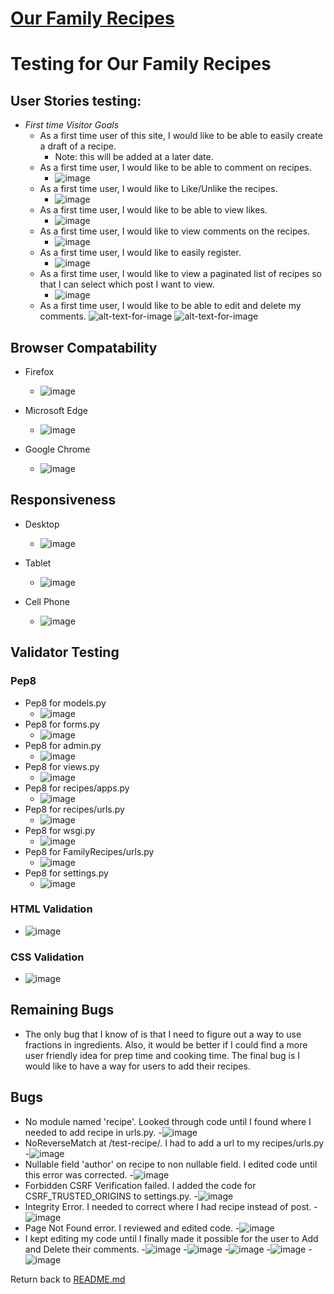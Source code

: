 # [Our Family Recipes](https://our-family-recipes14.herokuapp.com/)
# Testing for Our Family Recipes

## User Stories testing:
- _First time Visitor Goals_
  - As a first time user of this site, I would like to be able to easily create a draft of a recipe. 
     - Note: this will be added at a later date.
  - As a first time user, I would like to be able to comment on recipes.
     - ![image](static/images/like_comment.jpg)
  - As a first time user, I would like to Like/Unlike the recipes.
     - ![image](static/images/like_comment.jpg)
  - As a first time user, I would like to be able to view likes.
     - ![image](testing/view_comment_like.jpg)
  - As a first time user, I would like to view comments on the recipes.
     - ![image](testing/view_comment_like.jpg)
  - As a first time user, I would like to easily register.
     - ![image](testing/register_page.jpg)
  - As a first time user, I would like to view a paginated list of recipes so that I can select which post I want to view.
     - ![image](static/images/home_page.jpg)
  - As a first time user, I would like to be able to edit and delete my comments.
     ![alt-text-for-image](testing/edit_delete.png)
     ![alt-text-for-image](testing/check_delete.png)
    
## Browser Compatability
- Firefox
    - ![image](testing/firefox.jpg)

- Microsoft Edge
    - ![image](testing/microsoft_edge.jpg)

- Google Chrome
    - ![image](testing/google_chrome.jpg)

## Responsiveness
- Desktop
     - ![image](testing/firefox.jpg)

- Tablet
     - ![image](testing/tablet.jpg)

- Cell Phone
     - ![image](testing/cell_phone.jpg)

## Validator Testing

### Pep8
-  Pep8 for models.py
     - ![image](testing/models.py.jpg)
-  Pep8 for forms.py
     - ![image](testing/forms.py.jpg)
-  Pep8 for admin.py
     - ![image](testing/admin.py.jpg)
-  Pep8 for views.py
     - ![image](testing/views.py.jpg)
-  Pep8 for recipes/apps.py
     - ![image](testing/recipes.apps.py.jpg)
-  Pep8 for recipes/urls.py
     -  ![image](testing/recipes.urls.py.jpg)
-  Pep8 for wsgi.py
     -  ![image](testing/wsgi.py.jpg)
-  Pep8 for FamilyRecipes/urls.py
     -  ![image](testing/family_recipes.urls.py.jpg)
-  Pep8 for settings.py
     -  ![image](testing/settings.py.jpg)

### HTML Validation
- ![image](testing/html_testing.jpg)

### CSS Validation
- ![image](testing/css_testing.jpg)

## Remaining Bugs
- The only bug that I know of is that I need to figure out a way to use fractions in ingredients.  Also, it would be better if I could find a more user friendly idea for prep time and cooking time. The final bug is I would like to have a way for users to add their recipes.

## Bugs
- No module named 'recipe'.  Looked through code until I found where I needed to add recipe in urls.py.
     -![image](testing/name_error.jpg)
- NoReverseMatch at /test-recipe/. I had to add a url to my recipes/urls.py
     -![image](testing/no_reverse_match.jpg)
- Nullable field 'author' on recipe to non nullable field. I edited code until this error was corrected.
     -![image](testing/nullable_field_author.jpg)
- Forbidden CSRF Verification failed. I added  the code for CSRF_TRUSTED_ORIGINS  to settings.py.
     -![image](testing/csrf.jpg)
- Integrity Error. I needed to correct where I had recipe instead of post.
     -![image](testing/integrity.jpg)
- Page Not Found error.  I reviewed and edited code.
     -![image](testing/likesError.jpg)
- I kept editing my code until I finally made it possible for the user to Add and Delete their comments.
     -![image](testing/error1.jpg)
     -![image](testing/error2.jpg)
     -![image](testing/error3.jpg)
     -![image](testing/error4.jpg)
     -![image](testing/error5.jpg)


Return back to [README.md](README.md)